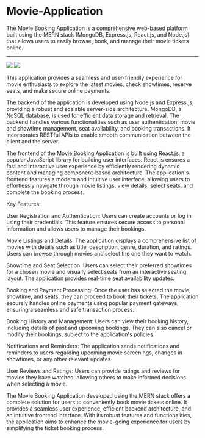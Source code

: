 # Movie-Application
The Movie Booking Application is a comprehensive web-based platform built using the MERN stack (MongoDB, Express.js, React.js, and Node.js) that allows users to easily browse, book, and manage their movie tickets online.

-------------------------------------------------------------------------------------------------------------------------------
<img src="https://res.cloudinary.com/practicaldev/image/fetch/s--goETGOXU--/c_limit%2Cf_auto%2Cfl_progressive%2Cq_66%2Cw_880/https://dev-to-uploads.s3.amazonaws.com/i/x3x5w638kkixi9s3h3vw.gif">
<img src="https://miro.medium.com/v2/resize:fit:1400/0*FGD6BUzzZs1VJLuY.gif">

This application provides a seamless and user-friendly experience for movie enthusiasts to explore the latest movies, check showtimes, reserve seats, and make secure online payments.

The backend of the application is developed using Node.js and Express.js, providing a robust and scalable server-side architecture. MongoDB, a NoSQL database, is used for efficient data storage and retrieval. The backend handles various functionalities such as user authentication, movie and showtime management, seat availability, and booking transactions. It incorporates RESTful APIs to enable smooth communication between the client and the server.

The frontend of the Movie Booking Application is built using React.js, a popular JavaScript library for building user interfaces. React.js ensures a fast and interactive user experience by efficiently rendering dynamic content and managing component-based architecture. The application's frontend features a modern and intuitive user interface, allowing users to effortlessly navigate through movie listings, view details, select seats, and complete the booking process.

Key Features:

User Registration and Authentication: Users can create accounts or log in using their credentials. This feature ensures secure access to personal information and allows users to manage their bookings.

Movie Listings and Details: The application displays a comprehensive list of movies with details such as title, description, genre, duration, and ratings. Users can browse through movies and select the one they want to watch.

Showtime and Seat Selection: Users can select their preferred showtimes for a chosen movie and visually select seats from an interactive seating layout. The application provides real-time seat availability updates.

Booking and Payment Processing: Once the user has selected the movie, showtime, and seats, they can proceed to book their tickets. The application securely handles online payments using popular payment gateways, ensuring a seamless and safe transaction process.

Booking History and Management: Users can view their booking history, including details of past and upcoming bookings. They can also cancel or modify their bookings, subject to the application's policies.

Notifications and Reminders: The application sends notifications and reminders to users regarding upcoming movie screenings, changes in showtimes, or any other relevant updates.

User Reviews and Ratings: Users can provide ratings and reviews for movies they have watched, allowing others to make informed decisions when selecting a movie.

The Movie Booking Application developed using the MERN stack offers a complete solution for users to conveniently book movie tickets online. It provides a seamless user experience, efficient backend architecture, and an intuitive frontend interface. With its robust features and functionalities, the application aims to enhance the movie-going experience for users by simplifying the ticket booking process.
